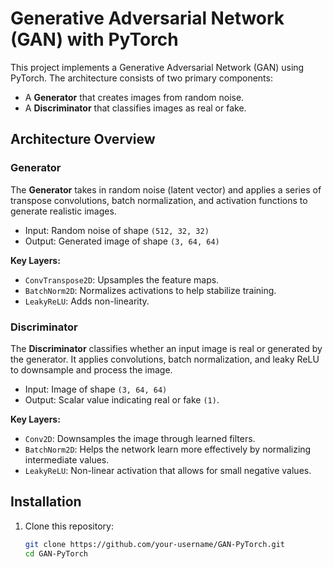 # Generative Adversarial Network (GAN) with PyTorch

This project implements a Generative Adversarial Network (GAN) using PyTorch. The architecture consists of two primary components:
- A **Generator** that creates images from random noise.
- A **Discriminator** that classifies images as real or fake.

## Architecture Overview

### Generator
The **Generator** takes in random noise (latent vector) and applies a series of transpose convolutions, batch normalization, and activation functions to generate realistic images.

- Input: Random noise of shape `(512, 32, 32)`
- Output: Generated image of shape `(3, 64, 64)`

**Key Layers:**
- `ConvTranspose2D`: Upsamples the feature maps.
- `BatchNorm2D`: Normalizes activations to help stabilize training.
- `LeakyReLU`: Adds non-linearity.

### Discriminator
The **Discriminator** classifies whether an input image is real or generated by the generator. It applies convolutions, batch normalization, and leaky ReLU to downsample and process the image.

- Input: Image of shape `(3, 64, 64)`
- Output: Scalar value indicating real or fake `(1)`.

**Key Layers:**
- `Conv2D`: Downsamples the image through learned filters.
- `BatchNorm2D`: Helps the network learn more effectively by normalizing intermediate values.
- `LeakyReLU`: Non-linear activation that allows for small negative values.

## Installation

1. Clone this repository:
   ```bash
   git clone https://github.com/your-username/GAN-PyTorch.git
   cd GAN-PyTorch
